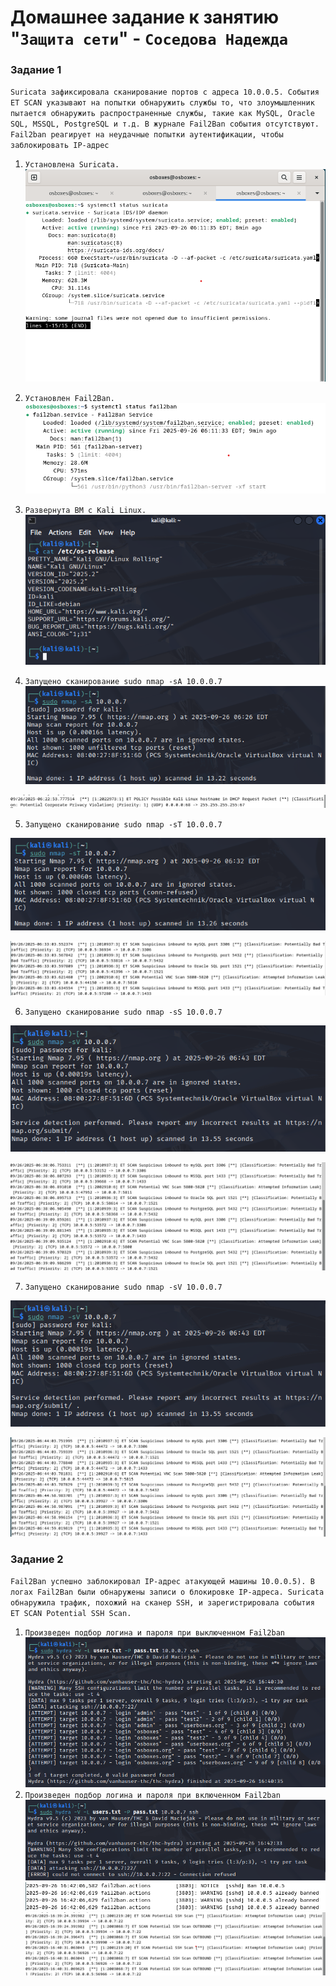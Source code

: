 # Домашнее задание к занятию "`Защита сети`" - `Соседова Надежда`

### Задание 1

`Suricata зафиксировала сканирование портов с адреса 10.0.0.5. События ET SCAN указывают на попытки обнаружить службы то, что злоумышленник пытается обнаружить распространенные службы, такие как MySQL, Oracle SQL, MSSQL, PostgreSQL и т.д.
В журнале Fail2Ban события отсутствуют. Fail2ban реагирует на неудачные попытки аутентификации, чтобы заблокировать IP-адрес`

1. `Установлена Suricata.`
    ![Suricata](img/Suricata.png)
2. `Установлен Fail2Ban.`
![Fail2ban](img/Fail2ban.png)

4. `Развернута ВМ с Kali Linux.`
![Fail2ban](img/Kali.png)
5. `Запущено сканирование sudo nmap -sA 10.0.0.7`
![Fail2ban](img/Cканирование%20sudo%20nmap%20-sA.png)

![Fail2ban](img/Результаты%20сканирования%20sudo%20nmap%20-sA.png)

5. `Запущено сканирование sudo nmap -sT 10.0.0.7`
   
![Fail2ban](img/Сканирование%20sudo%20nmap%20-sT.png)

![Fail2ban](img/Рехзультаты%20сканирования%20sudo%20nmap%20-sT.png)

6. `Запущено сканирование sudo nmap -sS 10.0.0.7`
   
![Fail2ban](img/Сканирование%20sudo%20nmap%20-sV%2010.0.0.7.png)

![Fail2ban](img/Результаты%20сканирования%20sudo%20nmap%20-sS%2010.0.0.7.png)

7. `Запущено сканирование sudo nmap -sV 10.0.0.7`
   
![Fail2ban](img/Сканирование%20sudo%20nmap%20-sV%2010.0.0.7.png)
 
![Fail2ban](img/Результаты%20сканирования%20sudo%20nmap%20-sV%2010.0.0.7.png)

### Задание 2

`Fail2Ban успешно заблокировал IP-адрес атакующей машины 10.0.0.5). В логах Fail2Ban были обнаружены записи о блокировке IP-адреса. Suricata обнаружила трафик, похожий на сканер SSH, и зарегистрировала события ET SCAN Potential SSH Scan.`

1. `Произведен подбор логина и пароля при выключенном Fail2ban`
![Hydra1](img/Hydra_without%20fail2ban.png)
2. `Произведен подбор логина и пароля при включенном Fail2ban`
![Hydra2](img/Hydra_with%20fail2ban.png)
![Hydra2](img/Fail2ban_block.png)
![Hydra2](img/Suricata_log.png)
